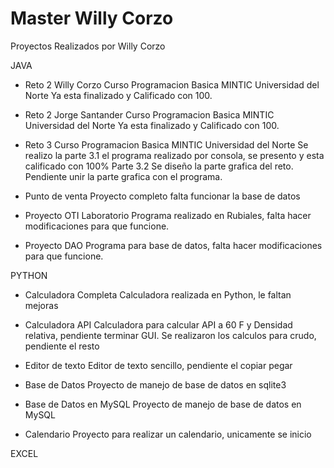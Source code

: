 # Master Willy Corzo

Proyectos Realizados por Willy Corzo

JAVA

- Reto 2 Willy Corzo Curso Programacion Basica MINTIC Universidad del Norte
  Ya esta finalizado y Calificado con 100.

- Reto 2 Jorge Santander Curso Programacion Basica MINTIC Universidad del Norte
  Ya esta finalizado y Calificado con 100.

- Reto 3 Curso Programacion Basica MINTIC Universidad del Norte
  Se realizo la parte 3.1 el programa realizado por consola, se presento y esta calificado con 100%
  Parte 3.2 Se diseño la parte grafica del reto. Pendiente unir la parte grafica con el programa.

- Punto de venta
  Proyecto completo falta funcionar la base de datos

- Proyecto OTI Laboratorio
  Programa realizado en Rubiales, falta hacer modificaciones para que funcione.

- Proyecto DAO
  Programa para base de datos, falta hacer modificaciones para que funcione.

PYTHON

- Calculadora Completa
  Calculadora realizada en Python, le faltan mejoras

- Calculadora API
  Calculadora para calcular API a 60 F y Densidad relativa, pendiente terminar GUI.
  Se realizaron los calculos para crudo, pendiente el resto

- Editor de texto
  Editor de texto sencillo, pendiente el copiar pegar

- Base de Datos
  Proyecto de manejo de base de datos en sqlite3

- Base de Datos en MySQL
  Proyecto de manejo de base de datos en MySQL

- Calendario
  Proyecto para realizar un calendario, unicamente se inicio

EXCEL
